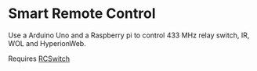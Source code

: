 Smart Remote Control
====================

Use a Arduino Uno and a Raspberry pi to control 433 MHz relay switch, IR, WOL and HyperionWeb.

Requires [RCSwitch](https://github.com/sui77/rc-switch)